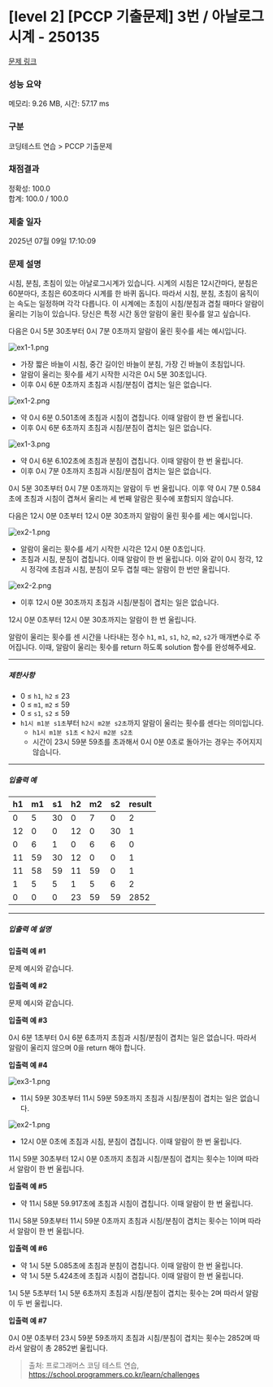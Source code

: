 # [level 2] [PCCP 기출문제] 3번 / 아날로그 시계 - 250135 

[문제 링크](https://school.programmers.co.kr/learn/courses/30/lessons/250135) 

### 성능 요약

메모리: 9.26 MB, 시간: 57.17 ms

### 구분

코딩테스트 연습 > PCCP 기출문제

### 채점결과

정확성: 100.0<br/>합계: 100.0 / 100.0

### 제출 일자

2025년 07월 09일 17:10:09

### 문제 설명

<p>시침, 분침, 초침이 있는 아날로그시계가 있습니다. 시계의 시침은 12시간마다, 분침은 60분마다, 초침은 60초마다 시계를 한 바퀴 돕니다. 따라서 시침, 분침, 초침이 움직이는 속도는 일정하며 각각 다릅니다. 이 시계에는 초침이 시침/분침과 겹칠 때마다 알람이 울리는 기능이 있습니다. 당신은 특정 시간 동안 알람이 울린 횟수를 알고 싶습니다.</p>

<p>다음은 0시 5분 30초부터 0시 7분 0초까지 알람이 울린 횟수를 세는 예시입니다.</p>

<p><img src="https://grepp-programmers.s3.ap-northeast-2.amazonaws.com/files/production/fee10e9e-2871-4caf-94e4-b55b2dbcaea9/ex1-1.png" title="" alt="ex1-1.png"></p>

<ul>
<li>가장 짧은 바늘이 시침, 중간 길이인 바늘이 분침, 가장 긴 바늘이 초침입니다.</li>
<li>알람이 울리는 횟수를 세기 시작한 시각은 0시 5분 30초입니다.</li>
<li>이후 0시 6분 0초까지 초침과 시침/분침이 겹치는 일은 없습니다.</li>
</ul>

<p><img src="https://grepp-programmers.s3.ap-northeast-2.amazonaws.com/files/production/61dd5cec-944e-4f48-a3ae-95fd498e197e/ex1-2.png" title="" alt="ex1-2.png"></p>

<ul>
<li>약 0시 6분 0.501초에 초침과 시침이 겹칩니다. 이때 알람이 한 번 울립니다.</li>
<li>이후 0시 6분 6초까지 초침과 시침/분침이 겹치는 일은 없습니다.</li>
</ul>

<p><img src="https://grepp-programmers.s3.ap-northeast-2.amazonaws.com/files/production/d2274db1-cb08-45d0-a6d4-ac6d76705f67/ex1-3.png" title="" alt="ex1-3.png"></p>

<ul>
<li>약 0시 6분 6.102초에 초침과 분침이 겹칩니다. 이때 알람이 한 번 울립니다.</li>
<li>이후 0시 7분 0초까지 초침과 시침/분침이 겹치는 일은 없습니다.</li>
</ul>

<p>0시 5분 30초부터 0시 7분 0초까지는 알람이 두 번 울립니다. 이후 약 0시 7분 0.584초에 초침과 시침이 겹쳐서 울리는 세 번째 알람은 횟수에 포함되지 않습니다.</p>

<p>다음은 12시 0분 0초부터 12시 0분 30초까지 알람이 울린 횟수를 세는 예시입니다.</p>

<p><img src="https://grepp-programmers.s3.ap-northeast-2.amazonaws.com/files/production/3b0781d9-0640-428e-bd9d-4d8c70a3c578/ex2-1.png" title="" alt="ex2-1.png"></p>

<ul>
<li>알람이 울리는 횟수를 세기 시작한 시각은 12시 0분 0초입니다.</li>
<li>초침과 시침, 분침이 겹칩니다. 이때 알람이 한 번 울립니다. 이와 같이 0시 정각, 12시 정각에 초침과 시침, 분침이 모두 겹칠 때는 알람이 한 번만 울립니다.</li>
</ul>

<p><img src="https://grepp-programmers.s3.ap-northeast-2.amazonaws.com/files/production/9f178f43-9819-4b7a-8ed1-783cec0febe3/ex2-2.png" title="" alt="ex2-2.png"></p>

<ul>
<li>이후 12시 0분 30초까지 초침과 시침/분침이 겹치는 일은 없습니다.</li>
</ul>

<p>12시 0분 0초부터 12시 0분 30초까지는 알람이 한 번 울립니다.</p>

<p>알람이 울리는 횟수를 센 시간을 나타내는 정수 <code>h1</code>, <code>m1</code>, <code>s1</code>, <code>h2</code>, <code>m2</code>, <code>s2</code>가 매개변수로 주어집니다. 이때, 알람이 울리는 횟수를 return 하도록 solution 함수를 완성해주세요.</p>

<hr>

<h5>제한사항</h5>

<ul>
<li>0 ≤ <code>h1</code>, <code>h2</code> ≤ 23</li>
<li>0 ≤ <code>m1</code>, <code>m2</code> ≤ 59</li>
<li>0 ≤ <code>s1</code>, <code>s2</code> ≤ 59</li>
<li><code>h1시 m1분 s1초</code>부터 <code>h2시 m2분 s2초</code>까지 알람이 울리는 횟수를 센다는 의미입니다.

<ul>
<li><code>h1시 m1분 s1초</code> &lt; <code>h2시 m2분 s2초</code></li>
<li>시간이 23시 59분 59초를 초과해서 0시 0분 0초로 돌아가는 경우는 주어지지 않습니다.</li>
</ul></li>
</ul>

<hr>

<h5>입출력 예</h5>
<table class="table">
        <thead><tr>
<th>h1</th>
<th>m1</th>
<th>s1</th>
<th>h2</th>
<th>m2</th>
<th>s2</th>
<th>result</th>
</tr>
</thead>
        <tbody><tr>
<td>0</td>
<td>5</td>
<td>30</td>
<td>0</td>
<td>7</td>
<td>0</td>
<td>2</td>
</tr>
<tr>
<td>12</td>
<td>0</td>
<td>0</td>
<td>12</td>
<td>0</td>
<td>30</td>
<td>1</td>
</tr>
<tr>
<td>0</td>
<td>6</td>
<td>1</td>
<td>0</td>
<td>6</td>
<td>6</td>
<td>0</td>
</tr>
<tr>
<td>11</td>
<td>59</td>
<td>30</td>
<td>12</td>
<td>0</td>
<td>0</td>
<td>1</td>
</tr>
<tr>
<td>11</td>
<td>58</td>
<td>59</td>
<td>11</td>
<td>59</td>
<td>0</td>
<td>1</td>
</tr>
<tr>
<td>1</td>
<td>5</td>
<td>5</td>
<td>1</td>
<td>5</td>
<td>6</td>
<td>2</td>
</tr>
<tr>
<td>0</td>
<td>0</td>
<td>0</td>
<td>23</td>
<td>59</td>
<td>59</td>
<td>2852</td>
</tr>
</tbody>
      </table>
<hr>

<h5>입출력 예 설명</h5>

<p><strong>입출력 예 #1</strong></p>

<p>문제 예시와 같습니다.</p>

<p><strong>입출력 예 #2</strong></p>

<p>문제 예시와 같습니다.</p>

<p><strong>입출력 예 #3</strong></p>

<p>0시 6분 1초부터 0시 6분 6초까지 초침과 시침/분침이 겹치는 일은 없습니다. 따라서 알람이 울리지 않으며 0을 return 해야 합니다.</p>

<p><strong>입출력 예 #4</strong></p>

<p><img src="https://grepp-programmers.s3.ap-northeast-2.amazonaws.com/files/production/1b7bbaf3-652a-469a-ab36-3434b77920e3/ex3-1.png" title="" alt="ex3-1.png"></p>

<ul>
<li>11시 59분 30초부터 11시 59분 59초까지 초침과 시침/분침이 겹치는 일은 없습니다.</li>
</ul>

<p><img src="https://grepp-programmers.s3.ap-northeast-2.amazonaws.com/files/production/3b0781d9-0640-428e-bd9d-4d8c70a3c578/ex2-1.png" title="" alt="ex2-1.png"></p>

<ul>
<li>12시 0분 0초에 초침과 시침, 분침이 겹칩니다. 이때 알람이 한 번 울립니다.</li>
</ul>

<p>11시 59분 30초부터 12시 0분 0초까지 초침과 시침/분침이 겹치는 횟수는 1이며 따라서 알람이 한 번 울립니다.</p>

<p><strong>입출력 예 #5</strong></p>

<ul>
<li>약 11시 58분 59.917초에 초침과 시침이 겹칩니다. 이때 알람이 한 번 울립니다.</li>
</ul>

<p>11시 58분 59초부터 11시 59분 0초까지 초침과 시침/분침이 겹치는 횟수는 1이며 따라서 알람이 한 번 울립니다.</p>

<p><strong>입출력 예 #6</strong></p>

<ul>
<li>약 1시 5분 5.085초에 초침과 분침이 겹칩니다. 이때 알람이 한 번 울립니다.</li>
<li>약 1시 5분 5.424초에 초침과 시침이 겹칩니다. 이때 알람이 한 번 울립니다.</li>
</ul>

<p>1시 5분 5초부터 1시 5분 6초까지 초침과 시침/분침이 겹치는 횟수는 2며 따라서 알람이 두 번 울립니다.</p>

<p><strong>입출력 예 #7</strong></p>

<p>0시 0분 0초부터 23시 59분 59초까지 초침과 시침/분침이 겹치는 횟수는 2852며 따라서 알람이 총 2852번 울립니다.</p>


> 출처: 프로그래머스 코딩 테스트 연습, https://school.programmers.co.kr/learn/challenges